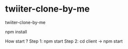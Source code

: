 # twiiter-clone-by-me
twiiter-clone-by-me

npm install 

How start ? 
Step 1: npm start
Step 2: cd client -> npm start

